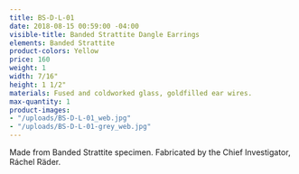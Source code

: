 ```yaml
---
title: BS-D-L-01
date: 2018-08-15 00:59:00 -04:00
visible-title: Banded Strattite Dangle Earrings
elements: Banded Strattite
product-colors: Yellow
price: 160
weight: 1
width: 7/16"
height: 1 1/2"
materials: Fused and coldworked glass, goldfilled ear wires.
max-quantity: 1
product-images:
- "/uploads/BS-D-L-01_web.jpg"
- "/uploads/BS-D-L-01-grey_web.jpg"
---
```


Made from Banded Strattite specimen. Fabricated by the Chief Investigator, Ráchel Räder.